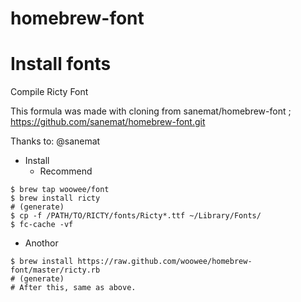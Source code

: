 homebrew-font
=============

# Install fonts

Compile Ricty Font

This formula was made with cloning from sanemat/homebrew-font ;  
    https://github.com/sanemat/homebrew-font.git

Thanks to: @sanemat


* Install
   * Recommend

```
$ brew tap woowee/font
$ brew install ricty
# (generate)
$ cp -f /PATH/TO/RICTY/fonts/Ricty*.ttf ~/Library/Fonts/
$ fc-cache -vf
```

   * Anothor
 
```
$ brew install https://raw.github.com/woowee/homebrew-font/master/ricty.rb
# (generate)
# After this, same as above.
```
